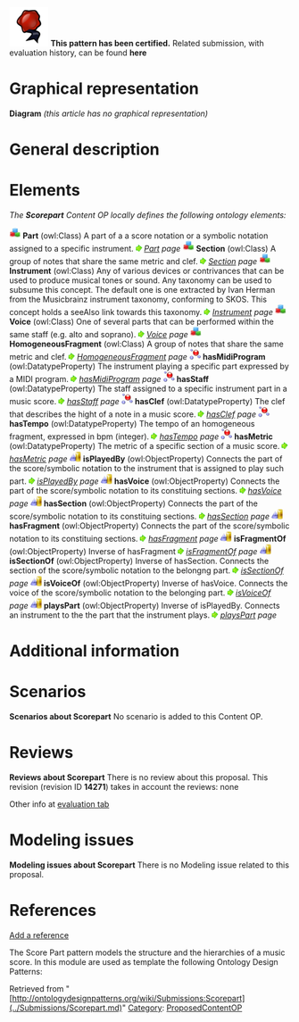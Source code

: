 [![](../images/thumb/b/b5/Certified.png/70px-Certified.png)](../Image/Certified.png.md "Certified.png") __This pattern has been certified.__
Related submission, with evaluation history, can be found __here__





#  Graphical representation


__Diagram__
_(this article has no graphical representation)_



#  General description


  




#  Elements


_The __Scorepart__ Content OP locally defines the following ontology elements:_



[![Class](../images/thumb/2/27/Class.gif/20px-Class.gif)](../Image/Class.gif.md "Class") __Part__ (owl:Class) A part of a a score notation or a symbolic notation assigned to a specific instrument. 
 [![](../images/thumb/8/87/ArrowRight.gif/11px-ArrowRight.gif)](../Image/ArrowRight.gif.md "ArrowRight.gif") _[Part](../Submissions/Scorepart/Part.md "Submissions:Scorepart/Part") page_
[![Class](../images/thumb/2/27/Class.gif/20px-Class.gif)](../Image/Class.gif.md "Class") __Section__ (owl:Class) A group of notes that share the same metric and clef. 
 [![](../images/thumb/8/87/ArrowRight.gif/11px-ArrowRight.gif)](../Image/ArrowRight.gif.md "ArrowRight.gif") _[Section](../Submissions/Scorepart/Section.md "Submissions:Scorepart/Section") page_
[![Class](../images/thumb/2/27/Class.gif/20px-Class.gif)](../Image/Class.gif.md "Class") __Instrument__ (owl:Class) Any of various devices or contrivances that can be used to produce musical tones or sound. Any taxonomy can be used to subsume this concept. The default one is one extracted by Ivan Herman from the Musicbrainz instrument taxonomy, conforming to SKOS. This concept holds a seeAlso link towards this taxonomy. 
 [![](../images/thumb/8/87/ArrowRight.gif/11px-ArrowRight.gif)](../Image/ArrowRight.gif.md "ArrowRight.gif") _[Instrument](../Submissions/Scorepart/Instrument.md "Submissions:Scorepart/Instrument") page_
[![Class](../images/thumb/2/27/Class.gif/20px-Class.gif)](../Image/Class.gif.md "Class") __Voice__ (owl:Class) One of several parts that can be performed within the same staff (e.g. alto and soprano). 
 [![](../images/thumb/8/87/ArrowRight.gif/11px-ArrowRight.gif)](../Image/ArrowRight.gif.md "ArrowRight.gif") _[Voice](../Submissions/Scorepart/Voice.md "Submissions:Scorepart/Voice") page_
[![Class](../images/thumb/2/27/Class.gif/20px-Class.gif)](../Image/Class.gif.md "Class") __HomogeneousFragment__ (owl:Class) A group of notes that share the same metric and clef. 
 [![](../images/thumb/8/87/ArrowRight.gif/11px-ArrowRight.gif)](../Image/ArrowRight.gif.md "ArrowRight.gif") _[HomogeneousFragment](../Submissions/Scorepart/HomogeneousFragment.md "Submissions:Scorepart/HomogeneousFragment") page_
[![DatatypeProperty](../images/thumb/a/a5/DatatypeProperty.gif/20px-DatatypeProperty.gif)](../Image/DatatypeProperty.gif.md "DatatypeProperty") __hasMidiProgram__ (owl:DatatypeProperty) The instrument playing a specific part expressed by a MIDI program. 
 [![](../images/thumb/8/87/ArrowRight.gif/11px-ArrowRight.gif)](../Image/ArrowRight.gif.md "ArrowRight.gif") _[hasMidiProgram](../Submissions/Scorepart/hasMidiProgram.md "Submissions:Scorepart/hasMidiProgram") page_
[![DatatypeProperty](../images/thumb/a/a5/DatatypeProperty.gif/20px-DatatypeProperty.gif)](../Image/DatatypeProperty.gif.md "DatatypeProperty") __hasStaff__ (owl:DatatypeProperty) The staff assigned to a specific instrument part in a music score. 
 [![](../images/thumb/8/87/ArrowRight.gif/11px-ArrowRight.gif)](../Image/ArrowRight.gif.md "ArrowRight.gif") _[hasStaff](../Submissions/Scorepart/hasStaff.md "Submissions:Scorepart/hasStaff") page_
[![DatatypeProperty](../images/thumb/a/a5/DatatypeProperty.gif/20px-DatatypeProperty.gif)](../Image/DatatypeProperty.gif.md "DatatypeProperty") __hasClef__ (owl:DatatypeProperty) The clef that describes the hight of a note in a music score. 
 [![](../images/thumb/8/87/ArrowRight.gif/11px-ArrowRight.gif)](../Image/ArrowRight.gif.md "ArrowRight.gif") _[hasClef](../Submissions/Scorepart/hasClef.md "Submissions:Scorepart/hasClef") page_
[![DatatypeProperty](../images/thumb/a/a5/DatatypeProperty.gif/20px-DatatypeProperty.gif)](../Image/DatatypeProperty.gif.md "DatatypeProperty") __hasTempo__ (owl:DatatypeProperty) The tempo of an homogeneous fragment, expressed in bpm (integer). 
 [![](../images/thumb/8/87/ArrowRight.gif/11px-ArrowRight.gif)](../Image/ArrowRight.gif.md "ArrowRight.gif") _[hasTempo](../Submissions/Scorepart/hasTempo.md "Submissions:Scorepart/hasTempo") page_
[![DatatypeProperty](../images/thumb/a/a5/DatatypeProperty.gif/20px-DatatypeProperty.gif)](../Image/DatatypeProperty.gif.md "DatatypeProperty") __hasMetric__ (owl:DatatypeProperty) The metric of a specific section of a music score. 
 [![](../images/thumb/8/87/ArrowRight.gif/11px-ArrowRight.gif)](../Image/ArrowRight.gif.md "ArrowRight.gif") _[hasMetric](../Submissions/Scorepart/hasMetric.md "Submissions:Scorepart/hasMetric") page_
[![ObjectProperty](../images/thumb/c/c3/ObjectProperty.gif/20px-ObjectProperty.gif)](../Image/ObjectProperty.gif.md "ObjectProperty") __isPlayedBy__ (owl:ObjectProperty) Connects the part of the score/symbolic notation to the instrument that is assigned to play such part. 
 [![](../images/thumb/8/87/ArrowRight.gif/11px-ArrowRight.gif)](../Image/ArrowRight.gif.md "ArrowRight.gif") _[isPlayedBy](../Submissions/Scorepart/isPlayedBy.md "Submissions:Scorepart/isPlayedBy") page_
[![ObjectProperty](../images/thumb/c/c3/ObjectProperty.gif/20px-ObjectProperty.gif)](../Image/ObjectProperty.gif.md "ObjectProperty") __hasVoice__ (owl:ObjectProperty) Connects the part of the score/symbolic notation to its constituing sections. 
 [![](../images/thumb/8/87/ArrowRight.gif/11px-ArrowRight.gif)](../Image/ArrowRight.gif.md "ArrowRight.gif") _[hasVoice](../Submissions/Scorepart/hasVoice.md "Submissions:Scorepart/hasVoice") page_
[![ObjectProperty](../images/thumb/c/c3/ObjectProperty.gif/20px-ObjectProperty.gif)](../Image/ObjectProperty.gif.md "ObjectProperty") __hasSection__ (owl:ObjectProperty) Connects the part of the score/symbolic notation to its constituing sections. 
 [![](../images/thumb/8/87/ArrowRight.gif/11px-ArrowRight.gif)](../Image/ArrowRight.gif.md "ArrowRight.gif") _[hasSection](../Submissions/Scorepart/hasSection.md "Submissions:Scorepart/hasSection") page_
[![ObjectProperty](../images/thumb/c/c3/ObjectProperty.gif/20px-ObjectProperty.gif)](../Image/ObjectProperty.gif.md "ObjectProperty") __hasFragment__ (owl:ObjectProperty) Connects the part of the score/symbolic notation to its constituing sections. 
 [![](../images/thumb/8/87/ArrowRight.gif/11px-ArrowRight.gif)](../Image/ArrowRight.gif.md "ArrowRight.gif") _[hasFragment](../Submissions/Scorepart/hasFragment.md "Submissions:Scorepart/hasFragment") page_
[![ObjectProperty](../images/thumb/c/c3/ObjectProperty.gif/20px-ObjectProperty.gif)](../Image/ObjectProperty.gif.md "ObjectProperty") __isFragmentOf__ (owl:ObjectProperty) Inverse of hasFragment 
 [![](../images/thumb/8/87/ArrowRight.gif/11px-ArrowRight.gif)](../Image/ArrowRight.gif.md "ArrowRight.gif") _[isFragmentOf](../Submissions/Scorepart/isFragmentOf.md "Submissions:Scorepart/isFragmentOf") page_
[![ObjectProperty](../images/thumb/c/c3/ObjectProperty.gif/20px-ObjectProperty.gif)](../Image/ObjectProperty.gif.md "ObjectProperty") __isSectionOf__ (owl:ObjectProperty) Inverse of hasSection. Connects the section of the score/symbolic notation to the belongng part. 
 [![](../images/thumb/8/87/ArrowRight.gif/11px-ArrowRight.gif)](../Image/ArrowRight.gif.md "ArrowRight.gif") _[isSectionOf](../Submissions/Scorepart/isSectionOf.md "Submissions:Scorepart/isSectionOf") page_
[![ObjectProperty](../images/thumb/c/c3/ObjectProperty.gif/20px-ObjectProperty.gif)](../Image/ObjectProperty.gif.md "ObjectProperty") __isVoiceOf__ (owl:ObjectProperty) Inverse of hasVoice. Connects the voice of the score/symbolic notation to the belonging part. 
 [![](../images/thumb/8/87/ArrowRight.gif/11px-ArrowRight.gif)](../Image/ArrowRight.gif.md "ArrowRight.gif") _[isVoiceOf](../Submissions/Scorepart/isVoiceOf.md "Submissions:Scorepart/isVoiceOf") page_
[![ObjectProperty](../images/thumb/c/c3/ObjectProperty.gif/20px-ObjectProperty.gif)](../Image/ObjectProperty.gif.md "ObjectProperty") __playsPart__ (owl:ObjectProperty) Inverse of isPlayedBy. Connects an instrument to the the part that the instrument plays. 
 [![](../images/thumb/8/87/ArrowRight.gif/11px-ArrowRight.gif)](../Image/ArrowRight.gif.md "ArrowRight.gif") _[playsPart](../Submissions/Scorepart/playsPart.md "Submissions:Scorepart/playsPart") page_
#  Additional information


#  Scenarios



__Scenarios about Scorepart__
No scenario is added to this Content OP.




#  Reviews



__Reviews about Scorepart__
There is no review about this proposal.
This revision (revision ID __14271__) takes in account the reviews: none


Other info at [evaluation tab](http://ontologydesignpatterns.org/wiki/index.php?title=Submissions:Scorepart&action=evaluation "http://ontologydesignpatterns.org/wiki/index.php?title=Submissions:Scorepart&action=evaluation")




#  Modeling issues



__Modeling issues about Scorepart__
There is no Modeling issue related to this proposal.




#  References


[Add a reference](index.php@title=Odp%253AAdd_reference&subject=../Submissions/Scorepart.md "http://ontologydesignpatterns.org/wiki/index.php?title=Odp:Add_reference&subject=Submissions%3AScorepart")


  

The Score Part pattern models the structure and the hierarchies of a music score.
In this module are used as template the following Ontology Design Patterns:





Retrieved from "[http://ontologydesignpatterns.org/wiki/Submissions:Scorepart](../Submissions/Scorepart.md)"
 [Category](http://ontologydesignpatterns.org/wiki/Special:Categories "Special:Categories"): [ProposedContentOP](../Category/ProposedContentOP.md "Category:ProposedContentOP")
